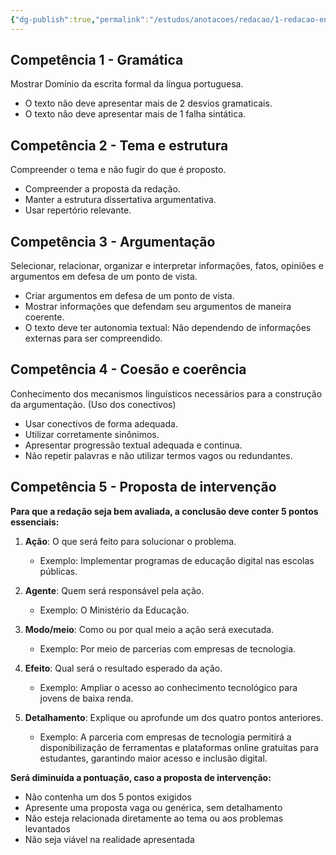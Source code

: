 ```yaml
---
{"dg-publish":true,"permalink":"/estudos/anotacoes/redacao/1-redacao-enem/1-2-competencias-da-redacao/","updated":"2025-03-08T18:09:44.396-03:00"}
---
```


## Competência 1 - Gramática

Mostrar Domínio da escrita formal da língua portuguesa.

- O texto não deve apresentar mais de 2 desvios gramaticais.
- O texto não deve apresentar mais de 1 falha sintática.

## Competência 2 - Tema e estrutura

Compreender o tema e não fugir do que é proposto.

- Compreender a proposta da redação.
- Manter a estrutura dissertativa argumentativa.
- Usar repertório relevante.

## Competência 3 - Argumentação

Selecionar, relacionar, organizar e interpretar informações, fatos, opiniões e argumentos em defesa de um ponto de vista.

- Criar argumentos em defesa de um ponto de vista.
- Mostrar informações que defendam seu argumentos de maneira coerente.
- O texto deve ter autonomia textual: Não dependendo de informações externas para ser compreendido.

## Competência 4 - Coesão e coerência

Conhecimento dos mecanismos linguísticos necessários para a construção da argumentação. (Uso dos conectivos)

- Usar conectivos de forma adequada.
- Utilizar corretamente sinônimos.
- Apresentar progressão textual adequada e continua.
- Não repetir palavras e não utilizar termos vagos ou redundantes.

## Competência 5 - Proposta de intervenção

**Para que a redação seja bem avaliada, a conclusão deve conter 5 pontos essenciais:**

1. **Ação**: O que será feito para solucionar o problema.
   - Exemplo: Implementar programas de educação digital nas escolas públicas.

2. **Agente**: Quem será responsável pela ação.
   - Exemplo: O Ministério da Educação.

3. **Modo/meio**: Como ou por qual meio a ação será executada.
   - Exemplo: Por meio de parcerias com empresas de tecnologia.

4. **Efeito**: Qual será o resultado esperado da ação.
   - Exemplo: Ampliar o acesso ao conhecimento tecnológico para jovens de baixa renda.

5. **Detalhamento**: Explique ou aprofunde um dos quatro pontos anteriores.
   - Exemplo: A parceria com empresas de tecnologia permitirá a disponibilização de ferramentas e plataformas online gratuitas para estudantes, garantindo maior acesso e inclusão digital.

**Será diminuída a pontuação, caso a proposta de intervenção:**

- Não contenha um dos 5 pontos exigidos
- Apresente uma proposta vaga ou genérica, sem detalhamento
- Não esteja relacionada diretamente ao tema ou aos problemas levantados
- Não seja viável na realidade apresentada
